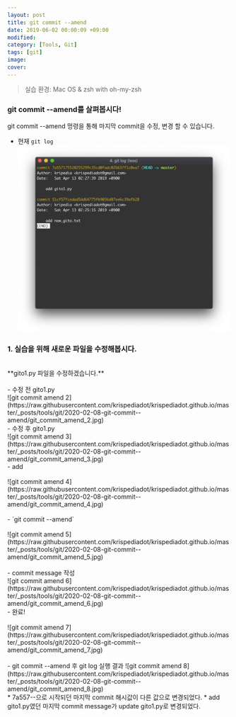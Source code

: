 ```yaml
---
layout: post
title: git commit --amend
date: 2019-06-02 00:00:09 +09:00
modified: 
category: [Tools, Git]
tags: [git]
image: 
cover: 
---
```


>실습 환경: Mac OS & zsh with oh-my-zsh

### git commit --amend를 살펴봅시다! <br>

 git commit --amend 멍령을 통해 마지막 commit을 수정, 변경 할 수 있습니다. <br>

  - 현재 `git log`<br>
   ![git commit amend 1](https://raw.githubusercontent.com/krispediadot/krispediadot.github.io/master/_posts/tools/git/2020-02-08-git-commit--amend/git_commit_amend_1.jpg)

### 1. 실습을 위해 새로운 파일을 수정해봅시다. <br>
<br>
**gito1.py 파일을 수정하겠습니다.**<br>
<br>
- 수정 전 gito1.py<br>
![git commit amend 2](https://raw.githubusercontent.com/krispediadot/krispediadot.github.io/master/_posts/tools/git/2020-02-08-git-commit--amend/git_commit_amend_2.jpg)
<br>
- 수정 후 gito1.py<br>
![git commit amend 3](https://raw.githubusercontent.com/krispediadot/krispediadot.github.io/master/_posts/tools/git/2020-02-08-git-commit--amend/git_commit_amend_3.jpg)
<br>
- add<br>
<br>
![git commit amend 4](https://raw.githubusercontent.com/krispediadot/krispediadot.github.io/master/_posts/tools/git/2020-02-08-git-commit--amend/git_commit_amend_4.jpg)
<br><br>
- `git commit --amend`<br>
<br>
![git commit amend 5](https://raw.githubusercontent.com/krispediadot/krispediadot.github.io/master/_posts/tools/git/2020-02-08-git-commit--amend/git_commit_amend_5.jpg)
<br><br>
- commit message 작성<br>
![git commit amend 6](https://raw.githubusercontent.com/krispediadot/krispediadot.github.io/master/_posts/tools/git/2020-02-08-git-commit--amend/git_commit_amend_6.jpg)
<br>
- 완료!<br>
<br>
![git commit amend 7](https://raw.githubusercontent.com/krispediadot/krispediadot.github.io/master/_posts/tools/git/2020-02-08-git-commit--amend/git_commit_amend_7.jpg)
<br><br>
- git commit --amend 후 git log 실행 결과
![git commit amend 8](https://raw.githubusercontent.com/krispediadot/krispediadot.github.io/master/_posts/tools/git/2020-02-08-git-commit--amend/git_commit_amend_8.jpg)
<br>
  * 7a557--으로 시작되던 마지막 commit 해시값이 다른 값으로 변경되었다. 
  * add gito1.py였던 마지막 commit message가 update gito1.py로 변경되었다.